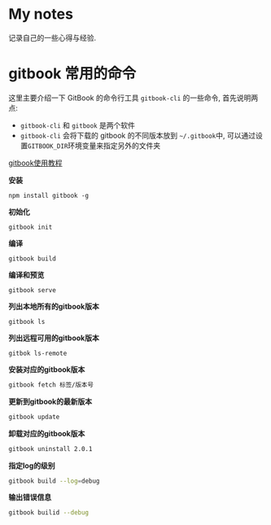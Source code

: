 # My notes

记录自己的一些心得与经验.



# gitbook 常用的命令

这里主要介绍一下 GitBook 的命令行工具 `gitbook-cli` 的一些命令, 首先说明两点:

- `gitbook-cli` 和 `gitbook` 是两个软件
- `gitbook-cli` 会将下载的 gitbook 的不同版本放到 `~/.gitbook`中, 可以通过设置`GITBOOK_DIR`环境变量来指定另外的文件夹

[gitbook使用教程](http://www.chengweiyang.cn/gitbook/basic-usage/README.html)

**安装**

```cli
npm install gitbook -g
```

**初始化**

```clike
gitbook init
```

**编译**

```cli
gitbook build
```

**编译和预览**

```cli
gitbook serve
```

**列出本地所有的gitbook版本**

```cli
gitbook ls
```

**列出远程可用的gitbook版本**

```cli
gitbok ls-remote
```

**安装对应的gitbook版本**

```bash
gitbook fetch 标签/版本号
```

**更新到gitbook的最新版本**
```bash
gitbook update
```

**卸载对应的gitbook版本**
```bash
gitbook uninstall 2.0.1
```

**指定log的级别**
```bash
gitbook build --log=debug
```

**输出错误信息**
```bash
gitbook builid --debug
```

